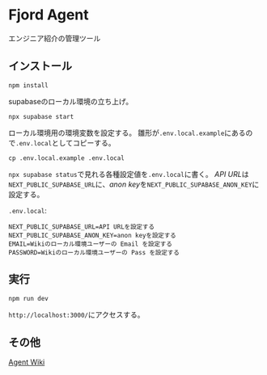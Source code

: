 # Fjord Agent

エンジニア紹介の管理ツール

## インストール

```console
npm install
```

supabaseのローカル環境の立ち上げ。

```console
npx supabase start
```

ローカル環境用の環境変数を設定する。
雛形が`.env.local.example`にあるので`.env.local`としてコピーする。

```console
cp .env.local.example .env.local
```

`npx supabase status`で見れる各種設定値を`.env.local`に書く。
*API URL*は`NEXT_PUBLIC_SUPABASE_URL`に、*anon key*を`NEXT_PUBLIC_SUPABASE_ANON_KEY`に設定する。

`.env.local`:

```
NEXT_PUBLIC_SUPABASE_URL=API URLを設定する
NEXT_PUBLIC_SUPABASE_ANON_KEY=anon keyを設定する
EMAIL=Wikiのローカル環境ユーザーの Email を設定する
PASSWORD=Wikiのローカル環境ユーザーの Pass を設定する
```

## 実行

```console
npm run dev
```

`http://localhost:3000/`にアクセスする。

## その他

[Agent Wiki](https://github.com/fjordllc/agent/wiki)
